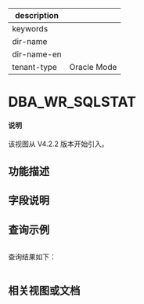 |description||
|---|---|
|keywords||
|dir-name||
|dir-name-en||
|tenant-type|Oracle Mode|

# DBA_WR_SQLSTAT

<main id="notice" type='explain'>
<h4>说明</h4>
<p>该视图从 V4.2.2 版本开始引入。</p>
</main>

## 功能描述

## 字段说明

## 查询示例

```sql
```

查询结果如下：

```shell
```

## 相关视图或文档